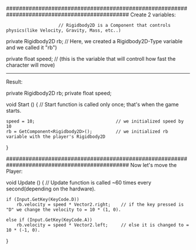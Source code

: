 ##############################################################################################
Create 2 variables:

                        // Rigidbody2D is a Component that controls physics(like Velocity, Gravity, Mass, etc..)
private Rigidbody2D rb; // Here, we created a Rigidbody2D-Type variable and we called it "rb")

private float speed; // (this is the variable that will controll how fast the character will move)

_________________________________________________________________________________________________
Result:


private Rigidbody2D rb;
private float speed;

void Start () {                        // Start function is called only once; that's when the game starts.


    speed = 10;                               // we initialized speed by 10
    rb = GetComponent<Rigidbody2D>();         // we initialized rb variable with the player's Rigidbody2D
}


##############################################################################################
Now let's move the Player:

void Update () {                       // Update function is called ~60 times every second(depending on the hardware).


    if (Input.GetKey(KeyCode.D))    
        rb.velocity = speed * Vector2.right;    // if the key pressed is "D" we change the velocity to = 10 * (1, 0). 

    else if (Input.GetKey(KeyCode.A))
        rb.velocity = speed * Vector2.left;     // else it is changed to = 10 * (-1, 0).
}
